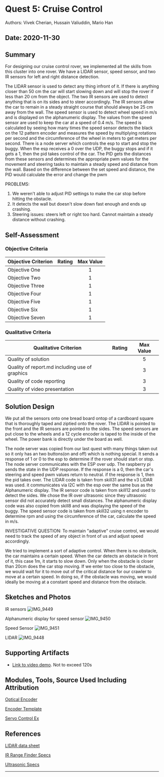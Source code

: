 # Quest 5: Cruise Control
Authors: Vivek Cherian, Hussain Valiuddin, Mario Han

Date: 2020-11-30
-----

## Summary

For designing our cruise control rover, we implemented all the skills from this cluster into one rover.
We have a LIDAR sensor, speed sensor, and two IR sensors for left and right distance detection.

The LIDAR sensor is used to detect any thing infront of it. If there is anything closer than 50 cm the car will start slowing down and will stop the rover if less than 20 cm from the object.
The two IR sensors are used to detect anything that is on its sides and to steer accordingly. The IR sensors allow the car to remain in a steady straight course that should always be 25 cm away from the wall.
The speed sensor is used to detect wheel speed in m/s and is displayed on the alphanumeric display. The values from the speed sensor are used to keep the car at a speed of 0.4 m/s. The speed is calculated by seeing how many times the speed sensor detects the black on the 12 pattern encoder and measures the speed by multiplying rotations per second and the circumference of the wheel in meters to get meters per second.
There is a node server which controls the esp to start and stop the buggy. When the esp receives a 0 over the UDP, the buggy stops and if it gets a 1, then the pid takes control of the car.
The PID gets the distances from these sensors and determines the appropriate pwm values for the movement and steering tasks to maintain a steady speed and distance from the wall. Based on the difference between the set speed and distance, the PID would calculate the error and change the pwm 


PROBLEMS:
1) We weren't able to adjust PID settings to make the car stop before hitting the obstacle. 
2) It detects the wall but doesn't slow down fast enough and ends up crashing.
3) Steering issues: steers left or right too hard. Cannot maintain a steady distance without crashing.


## Self-Assessment

### Objective Criteria

| Objective Criterion | Rating | Max Value  | 
|---------------------------------------------|:-----------:|:---------:|
| Objective One |  |  1     | 0
| Objective Two |  |  1     | 1
| Objective Three |  |  1     | 0 
| Objective Four |  |  1     | 1
| Objective Five |  |  1     | 1
| Objective Six |  |  1     | 1
| Objective Seven |  |  1     | 0


### Qualitative Criteria

| Qualitative Criterion | Rating | Max Value  | 
|---------------------------------------------|:-----------:|:---------:|
| Quality of solution |  |  5     | 	2
| Quality of report.md including use of graphics |  |  3     |  3
| Quality of code reporting |  |  3     |  2
| Quality of video presentation |  |  3     | 2


## Solution Design

We put all the sensors onto one bread board ontop of a cardboard square that is thoroughly taped and ziptied onto the rover. 
The LIDAR is pointed to the front and the IR sensors are pointed to the sides. The speed sensors are put close to the wheels and a 12 cycle encoder is taped to the inside of the wheel. The power bank is directly under the board as well.

The node server was copied from our last quest with many things taken out so it only has an two buttons(on and off) which is nothing special. It sends a response of 
1 or 0 to the esp to determine if the rover should start or stop. The node server communicates with the ESP over udp. The raspberry pi sends the state in the UDP response. If the response is a 0, then the car's steering and speed pwm values return to neutral. if the response is 1, then the pid takes over. 
The LIDAR code is taken from skill31 and the v3 LIDAR was used. it communicates via I2C with the esp over the same bus as the Alphanumeric display. 
The IR sensor code is taken from skill12 and used to detect the sides. We chose the IR over ultrasonic since they ultrasonic sensor did not accurately detect small distances.
The alphanumeric display code was also copied from skill8 and was displaying the speed of the buggy.
The speed sensor code is taken from skill32 using n encoder to determine rpm and using the circumference of the car, calculate the speed in m/s.

INVESTIGATIVE QUESTION:
To maintain "adaptive" cruise control, we would need to track the speed of any object in front of us and adjust speed accordingly.

We tried to implement a sort of adaptive control. When there is no obstacle, the car maintains a certain speed. When the car detects an obstacle in front of it, this case 1m, it starts to slow down. Only when the obstacle is closer than 20cm does the car stop moving. If we enter too close to the obstacle, we would wait for it to move out of the critical distance for our crawler to move at a certain speed. In doing so, if the obstacle was moving, we would ideally be moving at a constant speed and distance from the obstacle.

## Sketches and Photos

IR sensors
![IMG_9449](https://user-images.githubusercontent.com/45515930/100826102-9d28d580-3427-11eb-991f-9bfe68825704.JPG)

Alphanumeric display for speed sensor
![IMG_9450](https://user-images.githubusercontent.com/45515930/100826104-9dc16c00-3427-11eb-831a-78d14effd66d.JPG)

Speed Sensor
![IMG_9451](https://user-images.githubusercontent.com/45515930/100826105-9dc16c00-3427-11eb-999b-eb0f4cdebe41.JPG)

LIDAR
![IMG_9448](https://user-images.githubusercontent.com/45515930/100826106-9e5a0280-3427-11eb-90c7-b8d153c97701.JPG)


## Supporting Artifacts
- [Link to video demo](). Not to exceed 120s


## Modules, Tools, Source Used Including Attribution

[Optical Encoder](https://learn.sparkfun.com/tutorials/qrd1114-optical-detector-hookup-guide#example-circuit)

[Encoder Template](http://whizzer.bu.edu/images/encoder.gif)

[Servo Control Ex](https://github.com/espressif/esp-idf/tree/master/examples/peripherals/mcpwm/mcpwm_servo_control)


## References

[LIDAR data sheet](https://static.garmin.com/pumac/LIDAR_Lite_v3_Operation_Manual_and_Technical_Specifications.pdf)

[IR Range Finder Specs](https://www.sparkfun.com/datasheets/Sensors/Infrared/gp2y0a02yk_e.pdf)

[Ultrasonic Specs](https://www.maxbotix.com/documents/HRLV-MaxSonar-EZ_Datasheet.pdf)

-----

